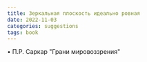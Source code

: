 ```yaml
---
title: Зеркальная плоскость идеально ровная
date: 2022-11-03
categories: suggestions
tags: book
---
```

• П.Р. Саркар "Грани мировоззрения"
